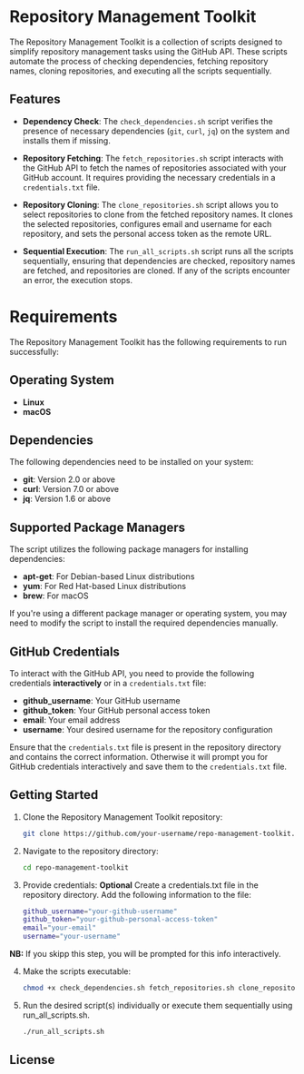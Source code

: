 # Repository Management Toolkit

The Repository Management Toolkit is a collection of scripts designed to simplify repository management tasks using the GitHub API. These scripts automate the process of checking dependencies, fetching repository names, cloning repositories, and executing all the scripts sequentially.

## Features

- **Dependency Check**: The `check_dependencies.sh` script verifies the presence of necessary dependencies (`git`, `curl`, `jq`) on the system and installs them if missing.

- **Repository Fetching**: The `fetch_repositories.sh` script interacts with the GitHub API to fetch the names of repositories associated with your GitHub account. It requires providing the necessary credentials in a `credentials.txt` file.

- **Repository Cloning**: The `clone_repositories.sh` script allows you to select repositories to clone from the fetched repository names. It clones the selected repositories, configures email and username for each repository, and sets the personal access token as the remote URL.

- **Sequential Execution**: The `run_all_scripts.sh` script runs all the scripts sequentially, ensuring that dependencies are checked, repository names are fetched, and repositories are cloned. If any of the scripts encounter an error, the execution stops.

# Requirements

The Repository Management Toolkit has the following requirements to run successfully:

## Operating System

 - **Linux**
 - **macOS**

## Dependencies

The following dependencies need to be installed on your system:

- **git**: Version 2.0 or above
- **curl**: Version 7.0 or above
- **jq**: Version 1.6 or above

## Supported Package Managers

The script utilizes the following package managers for installing dependencies:

- **apt-get**: For Debian-based Linux distributions
- **yum**: For Red Hat-based Linux distributions
- **brew**: For macOS

If you're using a different package manager or operating system, you may need to modify the script to install the required dependencies manually.

## GitHub Credentials

To interact with the GitHub API, you need to provide the following credentials **interactively** or in a `credentials.txt` file:

- **github_username**: Your GitHub username
- **github_token**: Your GitHub personal access token
- **email**: Your email address
- **username**: Your desired username for the repository configuration

Ensure that the `credentials.txt` file is present in the repository directory and contains the correct information. Otherwise it will prompt you for GitHub credentials interactively and save them to the `credentials.txt` file.

## Getting Started

1. Clone the Repository Management Toolkit repository:
   ```bash
   git clone https://github.com/your-username/repo-management-toolkit.git
2. Navigate to the repository directory:
   ```bash
   cd repo-management-toolkit

3. Provide credentials:
**Optional**
Create a credentials.txt file in the repository directory.
Add the following information to the file:
   ```bash
   github_username="your-github-username"
   github_token="your-github-personal-access-token"
   email="your-email"
   username="your-username"

**NB:** If you skipp this step, you will be prompted for this info interactively.

4. Make the scripts executable:
   ```bash
   chmod +x check_dependencies.sh fetch_repositories.sh clone_repositories.sh run_all_scripts.sh

5. Run the desired script(s) individually or execute them sequentially using run_all_scripts.sh.
   ```bash
   ./run_all_scripts.sh

## License

